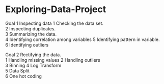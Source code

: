 # Exploring-Data-Project
Goal 1	Inspecting data	
1	Checking the data set.	
2	Inspecting duplicates.	
3	Summarizing the data.	
4	Identifying correlation among variables	
5	Identifying pattern in variable.	
6	Identifying outliers	
		
Goal 2	Rectifying the data.	
1	Handling missing values	
2	Handling outliers	
3	Binning	
4	Log Transform	
5	Data Split	
6	One hot coding	
